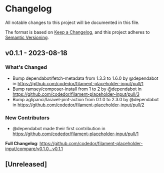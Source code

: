 # Changelog

All notable changes to this project will be documented in this file.

The format is based on [Keep a Changelog](https://keepachangelog.com/en/1.0.0/),
and this project adheres to [Semantic Versioning](https://semver.org/spec/v2.0.0.html).

## v0.1.1 - 2023-08-18

### What's Changed

- Bump dependabot/fetch-metadata from 1.3.3 to 1.6.0 by @dependabot in https://github.com/codedor/filament-placeholder-input/pull/1
- Bump ramsey/composer-install from 1 to 2 by @dependabot in https://github.com/codedor/filament-placeholder-input/pull/3
- Bump aglipanci/laravel-pint-action from 0.1.0 to 2.3.0 by @dependabot in https://github.com/codedor/filament-placeholder-input/pull/2

### New Contributors

- @dependabot made their first contribution in https://github.com/codedor/filament-placeholder-input/pull/1

**Full Changelog**: https://github.com/codedor/filament-placeholder-input/compare/v0.1.0...v0.1.1

## [Unreleased]
